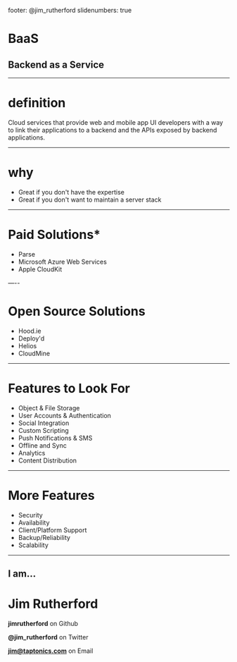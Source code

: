 footer: @jim_rutherford
slidenumbers: true

# BaaS
## Backend as a Service

---

# definition

Cloud services that provide web and mobile app UI developers with a way to link their applications to a backend and the APIs exposed by backend applications.

---
# why

* Great if you don't have the expertise
* Great if you don't want to maintain a server stack

---
# Paid Solutions*

* Parse
* Microsoft Azure Web Services
* Apple CloudKit

—--
# Open Source Solutions

* Hood.ie
* Deploy'd
* Helios
* CloudMine

___
# Features to Look For

* Object & File Storage
* User Accounts & Authentication
* Social Integration
* Custom Scripting
* Push Notifications & SMS
* Offline and Sync
* Analytics
* Content Distribution

---
# More Features

* Security
* Availability
* Client/Platform Support
* Backup/Reliability
* Scalability

---
## I am...

# Jim Rutherford

**jimrutherford** on Github

**@jim_rutherford** on Twitter

**jim@taptonics.com** on Email
